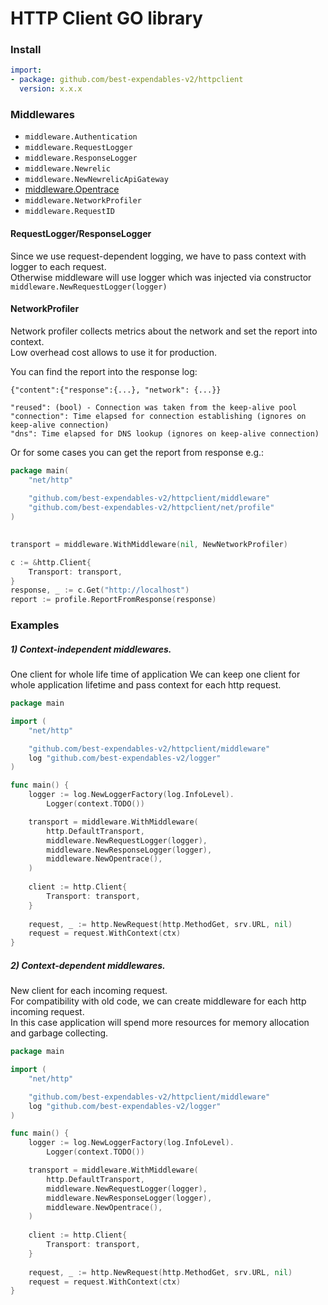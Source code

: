 # HTTP Client GO library

### Install
```yaml
import:
- package: github.com/best-expendables-v2/httpclient
  version: x.x.x
```

### Middlewares

- `middleware.Authentication`
- `middleware.RequestLogger`
- `middleware.ResponseLogger`
- `middleware.Newrelic`
- `middleware.NewNewrelicApiGateway`
-  [middleware.Opentrace](https://bitbucket.lzd.co/projects/LGO/repos/httpclient/browse/docs/opentrace.md)
- `middleware.NetworkProfiler`
- `middleware.RequestID`

#### RequestLogger/ResponseLogger
Since we use request-dependent logging, we have to pass context with logger to each request.  
Otherwise middleware will use logger which was injected via constructor `middleware.NewRequestLogger(logger)` 

#### NetworkProfiler
Network profiler collects metrics about the network and set the report into context.  
Low overhead cost allows to use it for production.  

 
You can find the report into the response log:
```text
{"content":{"response":{...}, "network": {...}}

"reused": (bool) - Connection was taken from the keep-alive pool
"connection": Time elapsed for connection establishing (ignores on keep-alive connection)
"dns": Time elapsed for DNS lookup (ignores on keep-alive connection)

```


Or for some cases you can get the report from response e.g.:
```go
package main(
	"net/http"
    
	"github.com/best-expendables-v2/httpclient/middleware"
	"github.com/best-expendables-v2/httpclient/net/profile"
)
	

transport = middleware.WithMiddleware(nil, NewNetworkProfiler)

c := &http.Client{
	Transport: transport,
}
response, _ := c.Get("http://localhost")
report := profile.ReportFromResponse(response)
````

### Examples


##### 1) Context-independent middlewares. 
One client for whole life time of application
We can keep one client for whole application lifetime and pass context for each http request.

```go
package main

import (
	"net/http"

	"github.com/best-expendables-v2/httpclient/middleware"
	log "github.com/best-expendables-v2/logger"
)

func main() {
	logger := log.NewLoggerFactory(log.InfoLevel).
		Logger(context.TODO())

	transport = middleware.WithMiddleware(
		http.DefaultTransport,
		middleware.NewRequestLogger(logger),
		middleware.NewResponseLogger(logger),
		middleware.NewOpentrace(),
	)
	
	client := http.Client{
		Transport: transport,
	}
	
	request, _ := http.NewRequest(http.MethodGet, srv.URL, nil)
	request = request.WithContext(ctx)
}
```

##### 2) Context-dependent middlewares. 
New client for each incoming request.   
For compatibility with old code, we can create middleware for each http incoming request.   
In this case application will spend more resources for memory allocation and garbage collecting.   

```go
package main

import (
	"net/http"

	"github.com/best-expendables-v2/httpclient/middleware"
	log "github.com/best-expendables-v2/logger"
)

func main() {
	logger := log.NewLoggerFactory(log.InfoLevel).
		Logger(context.TODO())

	transport = middleware.WithMiddleware(
		http.DefaultTransport,
		middleware.NewRequestLogger(logger),
		middleware.NewResponseLogger(logger),
		middleware.NewOpentrace(),
	)
	
	client := http.Client{
		Transport: transport,
	}
	
	request, _ := http.NewRequest(http.MethodGet, srv.URL, nil)
	request = request.WithContext(ctx)
}
```